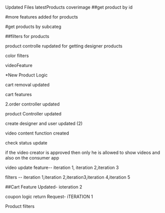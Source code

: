 Updated Files
latestProducts 
coverimage
##get product by id


#more features added for products


#get products by subcateg

##filters for products

product controlle rupdated for getting designer products

color filters

videoFeature


*New Product Logic

cart removal updated

cart features




2.order controller updated


product Controller updated

create designer and user updated (2)

video content function created 

check status update




if the video creator is approved then only he is allowed to show videos and also on the consumer app

video update feature-- iteration 1, iteration 2,iteration 3

filters -- iteration 1,iteration 2,iteration3,iteration 4,iteration 5

##Cart Feature Updated- ioteration 2


coupon logic 
return Request- iTERATION 1


Product filters 







